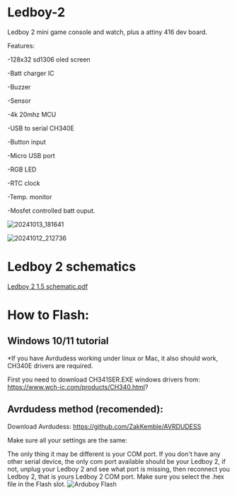 # Ledboy-2
Ledboy 2 mini game console and watch, plus a attiny 416 dev board.

Features: 

-128x32 sd1306 oled screen

-Batt charger IC

-Buzzer

-Sensor

-4k 20mhz MCU

-USB to serial CH340E

-Button input

-Micro USB port

-RGB LED

-RTC clock

-Temp. monitor

-Mosfet controlled batt ouput.

![20241013_181641](https://github.com/user-attachments/assets/4d0b056c-7846-4fc5-b9b9-d17b08134ec4)

![20241012_212736](https://github.com/user-attachments/assets/9099f9ec-bdde-4ca3-9121-9837cd252f21)

# Ledboy 2 schematics 

[Ledboy 2 1.5 schematic.pdf](https://github.com/user-attachments/files/17515040/Ledboy.2.1.5.schematic.pdf)


# How to Flash:
## Windows 10/11 tutorial
*If you have Avrdudess working under linux or Mac, it also should work, CH340E drivers are required.

First you need to download CH341SER.EXE windows drivers from: https://www.wch-ic.com/products/CH340.html?

## Avrdudess method (recomended):

Download Avrdudess: https://github.com/ZakKemble/AVRDUDESS

Make sure all your settings are the same:

The only thing it may be different is your COM port.
If you don't have any other serial device, the only com port available should be your Ledboy 2,
if not, unplug your Ledboy 2 and see what port is missing, then reconnect you Ledboy 2, that is yours Ledboy 2 COM port.
Make sure you select the .hex file in the Flash slot.
![Arduboy Flash](https://github.com/user-attachments/assets/a127568a-98b8-4a76-89c8-585375451b3f)
